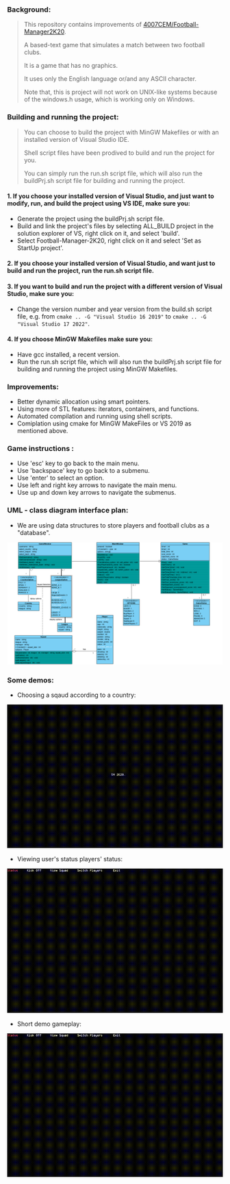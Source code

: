 

### Background:
> This repository contains improvements of [4007CEM/Football-Manager2K20](https://github.com/4007CEM/Football-Manager-2K20).
>
> A based-text game that simulates a match between two football clubs.
> 
> It is a game that has no graphics. 
> 
> It uses only the English language or/and any ASCII character.
>
> Note that, this is project will not work on UNIX-like systems because of the windows.h usage, which is working only on Windows.

### Building and running the project:

> You can choose to build the project with MinGW Makefiles or with an installed version of Visual Studio IDE.
>
> Shell script files have been prodived to build and run the project for you.
>
> You can simply run the run.sh script file, which will also run the buildPrj.sh script file for building and running the project.

#### 1. If you choose your installed version of Visual Studio, and just want to modify, run, and build the project using VS IDE, make sure you:
* Generate the project using the buildPrj.sh script file.
* Build and link the project's files by selecting ALL_BUILD project in the solution explorer of VS, right click on it, and select 'build'.
* Select Football-Manager-2K20, right click on it and select 'Set as StartUp project'.

#### 2. If you choose your installed version of Visual Studio, and want just to build and run the project, run the run.sh script file.

#### 3. If you want to build and run the project with a different version of Visual Studio, make sure you:
* Change the version number and year version from the build.sh script file, e.g. from `cmake .. -G "Visual Studio 16 2019"` to `cmake .. -G "Visual Studio 17 2022"`.

#### 4. If you choose MinGW Makefiles make sure you:
* Have gcc installed, a recent version.
* Run the run.sh script file, which will also run the buildPrj.sh script file for building and running the project using MinGW Makefiles.


### Improvements:
* Better dynamic allocation using smart pointers.
* Using more of STL features: iterators, containers, and functions.
* Automated compilation and running using shell scripts.
* Comiplation using cmake for MinGW MakeFiles or VS 2019 as mentioned above.

### Game instructions :

* Use 'esc' key to go back to the main menu.
* Use 'backspace' key to go back to a submenu.
* Use 'enter' to select an option.
* Use left and right key arrows to navigate the main menu.
* Use up and down key arrows to navigate the submenus.

### UML - class diagram interface plan:

* We are using data structures to store players and football clubs as a "database".

![](/media/interface_plan.PNG)

### Some demos:
* Choosing a sqaud according to a country:

![](/media/select_squad.gif) 

* Viewing user's status players' status:

![](/media/status_and_players.gif)

* Short demo gameplay:

![](/media/gameplay.gif)
